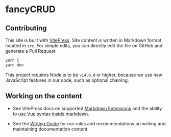 # fancyCRUD

## Contributing

This site is built with [VitePress](https://github.com/vuejs/vitepress). Site content is written in Markdown format located in `src`. For simple edits, you can directly edit the file on GitHub and generate a Pull Request.

```bash
yarn i
yarn dev
```

This project requires Node.js to be `v14.0.0` or higher, because we use new JavaScript features in our code, such as optional chaining.


## Working on the content

- See VitePress docs on supported [Markdown Extensions](https://vitepress.vuejs.org/guide/markdown) and the ability to [use Vue syntax inside markdown](https://vitepress.vuejs.org/guide/using-vue).

- See the [Writing Guide](https://github.com/vuejs/docs/blob/main/.github/contributing/writing-guide.md) for our rules and recommendations on writing and maintaining documentation content.

